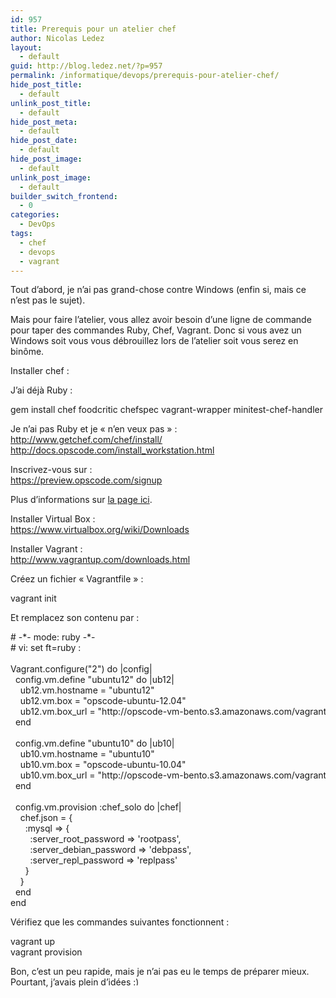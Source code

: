 ```yaml
---
id: 957
title: Prerequis pour un atelier chef
author: Nicolas Ledez
layout:
  - default
guid: http://blog.ledez.net/?p=957
permalink: /informatique/devops/prerequis-pour-atelier-chef/
hide_post_title:
  - default
unlink_post_title:
  - default
hide_post_meta:
  - default
hide_post_date:
  - default
hide_post_image:
  - default
unlink_post_image:
  - default
builder_switch_frontend:
  - 0
categories:
  - DevOps
tags:
  - chef
  - devops
  - vagrant
---
```

Tout d&rsquo;abord, je n&rsquo;ai pas grand-chose contre Windows (enfin si, mais ce n&rsquo;est pas le sujet).

Mais pour faire l&rsquo;atelier, vous allez avoir besoin d&rsquo;une ligne de commande pour taper des commandes Ruby, Chef, Vagrant. Donc si vous avez un Windows soit vous vous débrouillez lors de l&rsquo;atelier soit vous serez en binôme.

Installer chef :

J&rsquo;ai déjà Ruby :

<div class="codecolorer-container bash default" style="overflow:auto;white-space:nowrap;">
  <div class="bash codecolorer">
    gem <span class="kw2">install</span> chef foodcritic chefspec vagrant-wrapper minitest-chef-handler
  </div>
</div>

Je n&rsquo;ai pas Ruby et je &laquo;&nbsp;n&rsquo;en veux pas&nbsp;&raquo; :  
<http://www.getchef.com/chef/install/>  
<http://docs.opscode.com/install_workstation.html>

Inscrivez-vous sur :  
<https://preview.opscode.com/signup>

Plus d&rsquo;informations sur [la page ici][1].

Installer Virtual Box :  
<https://www.virtualbox.org/wiki/Downloads>

Installer Vagrant :  
<http://www.vagrantup.com/downloads.html>

Créez un fichier &laquo;&nbsp;Vagrantfile&nbsp;&raquo; :

<div class="codecolorer-container bash default" style="overflow:auto;white-space:nowrap;">
  <div class="bash codecolorer">
    vagrant init
  </div>
</div>

Et remplacez son contenu par :

<div class="codecolorer-container ruby default" style="overflow:auto;white-space:nowrap;">
  <div class="ruby codecolorer">
    <span class="co1"># -*- mode: ruby -*-</span><br /> <span class="co1"># vi: set ft=ruby :</span><br /> <br /> Vagrant.<span class="me1">configure</span><span class="br0">&#40;</span><span class="st0">"2"</span><span class="br0">&#41;</span> <span class="kw1">do</span> <span class="sy0">|</span>config<span class="sy0">|</span><br /> &nbsp; config.<span class="me1">vm</span>.<span class="me1">define</span> <span class="st0">"ubuntu12"</span> <span class="kw1">do</span> <span class="sy0">|</span>ub12<span class="sy0">|</span><br /> &nbsp; &nbsp; ub12.<span class="me1">vm</span>.<span class="me1">hostname</span> = <span class="st0">"ubuntu12"</span><br /> &nbsp; &nbsp; ub12.<span class="me1">vm</span>.<span class="me1">box</span> = <span class="st0">"opscode-ubuntu-12.04"</span><br /> &nbsp; &nbsp; ub12.<span class="me1">vm</span>.<span class="me1">box_url</span> = <span class="st0">"http://opscode-vm-bento.s3.amazonaws.com/vagrant/virtualbox/opscode_ubuntu-12.04_chef-provisionerless.box"</span><br /> &nbsp; <span class="kw1">end</span><br /> <br /> &nbsp; config.<span class="me1">vm</span>.<span class="me1">define</span> <span class="st0">"ubuntu10"</span> <span class="kw1">do</span> <span class="sy0">|</span>ub10<span class="sy0">|</span><br /> &nbsp; &nbsp; ub10.<span class="me1">vm</span>.<span class="me1">hostname</span> = <span class="st0">"ubuntu10"</span><br /> &nbsp; &nbsp; ub10.<span class="me1">vm</span>.<span class="me1">box</span> = <span class="st0">"opscode-ubuntu-10.04"</span><br /> &nbsp; &nbsp; ub10.<span class="me1">vm</span>.<span class="me1">box_url</span> = <span class="st0">"http://opscode-vm-bento.s3.amazonaws.com/vagrant/virtualbox/opscode_ubuntu-10.04_chef-provisionerless.box"</span><br /> &nbsp; <span class="kw1">end</span><br /> <br /> &nbsp; config.<span class="me1">vm</span>.<span class="me1">provision</span> <span class="re3">:chef_solo</span> <span class="kw1">do</span> <span class="sy0">|</span>chef<span class="sy0">|</span><br /> &nbsp; &nbsp; chef.<span class="me1">json</span> = <span class="br0">&#123;</span><br /> &nbsp; &nbsp; &nbsp; <span class="re3">:mysql</span> <span class="sy0">=></span> <span class="br0">&#123;</span><br /> &nbsp; &nbsp; &nbsp; &nbsp; <span class="re3">:server_root_password</span> <span class="sy0">=></span> <span class="st0">'rootpass'</span>,<br /> &nbsp; &nbsp; &nbsp; &nbsp; <span class="re3">:server_debian_password</span> <span class="sy0">=></span> <span class="st0">'debpass'</span>,<br /> &nbsp; &nbsp; &nbsp; &nbsp; <span class="re3">:server_repl_password</span> <span class="sy0">=></span> <span class="st0">'replpass'</span><br /> &nbsp; &nbsp; &nbsp; <span class="br0">&#125;</span><br /> &nbsp; &nbsp; <span class="br0">&#125;</span><br /> &nbsp; <span class="kw1">end</span><br /> <span class="kw1">end</span>
  </div>
</div>

Vérifiez que les commandes suivantes fonctionnent :

<div class="codecolorer-container bash default" style="overflow:auto;white-space:nowrap;">
  <div class="bash codecolorer">
    vagrant up<br /> vagrant provision
  </div>
</div>

Bon, c&rsquo;est un peu rapide, mais je n&rsquo;ai pas eu le temps de préparer mieux. Pourtant, j&rsquo;avais plein d&rsquo;idées <img src="https://blog.ledez.net/wp-includes/images/smilies/simple-smile.png" alt=":)" class="wp-smiley" style="height: 1em; max-height: 1em;" />

 [1]: http://blog.ledez.net/informatique/utiliser-chef-1-opscode/ "Utiliser chef #1 – Création d’un compte chez Opscode"